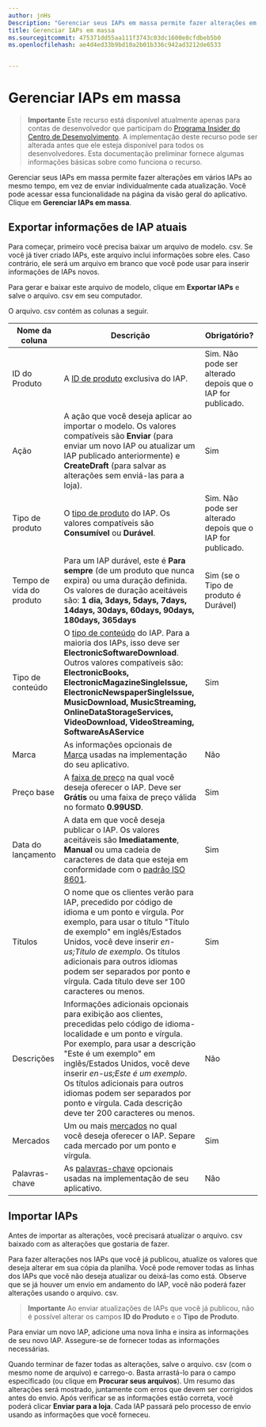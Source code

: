 ```yaml
---
author: jnHs
Description: "Gerenciar seus IAPs em massa permite fazer alterações em vários IAPs ao mesmo tempo, em vez de enviar individualmente cada atualização."
title: Gerenciar IAPs em massa
ms.sourcegitcommit: 475371dd55aa111f3743c03dc1600e8cfdbeb5b0
ms.openlocfilehash: ae4d4ed33b9bd10a2b01b336c942ad3212de6533


---
```


# Gerenciar IAPs em massa

> **Importante** Este recurso está disponível atualmente apenas para contas de desenvolvedor que participam do [Programa Insider do Centro de Desenvolvimento](dev-center-insider-program.md). A implementação deste recurso pode ser alterada antes que ele esteja disponível para todos os desenvolvedores. Esta documentação preliminar fornece algumas informações básicas sobre como funciona o recurso.

Gerenciar seus IAPs em massa permite fazer alterações em vários IAPs ao mesmo tempo, em vez de enviar individualmente cada atualização. Você pode acessar essa funcionalidade na página da visão geral do aplicativo. Clique em **Gerenciar IAPs em massa**.

## Exportar informações de IAP atuais

Para começar, primeiro você precisa baixar um arquivo de modelo. csv. Se você já tiver criado IAPs, este arquivo inclui informações sobre eles. Caso contrário, ele será um arquivo em branco que você pode usar para inserir informações de IAPs novos. 

Para gerar e baixar este arquivo de modelo, clique em **Exportar IAPs** e salve o arquivo. csv em seu computador.

O arquivo. csv contém as colunas a seguir. 

| Nome da coluna               | Descrição                            | Obrigatório?      |
|---------------------------|----------------------------------|----------------------|
| ID do Produto    |  A [ID de produto](set-your-iap-product-id.md#product-id) exclusiva do IAP.  | Sim. Não pode ser alterado depois que o IAP for publicado. |
| Ação |A ação que você deseja aplicar ao importar o modelo. Os valores compatíveis são **Enviar** (para enviar um novo IAP ou atualizar um IAP publicado anteriormente) e **CreateDraft** (para salvar as alterações sem enviá-las para a loja). |    Sim |
| Tipo de produto  | O [tipo de produto](set-your-iap-product-id.md#product-type) do IAP. Os valores compatíveis são **Consumível** ou **Durável**. | Sim. Não pode ser alterado depois que o IAP for publicado. |
| Tempo de vida do produto  | Para um IAP durável, este é **Para sempre** (de um produto que nunca expira) ou uma duração definida. Os valores de duração aceitáveis são: **1 dia, 3days, 5days, 7days, 14days, 30days, 60days, 90days, 180days, 365days**   | Sim (se o Tipo de produto é Durável) |
| Tipo de conteúdo  | O [tipo de conteúdo](enter-iap-properties.md#content-type) do IAP. Para a maioria dos IAPs, isso deve ser **ElectronicSoftwareDownload**. Outros valores compatíveis são: **ElectronicBooks, ElectronicMagazineSingleIssue, ElectronicNewspaperSingleIssue, MusicDownload, MusicStreaming, OnlineDataStorageServices, VideoDownload, VideoStreaming, SoftwareAsAService** | Sim |
| Marca   | As informações opcionais de [Marca](enter-iap-properties.md#tag) usadas na implementação do seu aplicativo. | Não |
| Preço base    | A [faixa de preço](set-iap-pricing-and-availability.md#base-price) na qual você deseja oferecer o IAP. Deve ser **Grátis** ou uma faixa de preço válida no formato **0.99USD**. |   Sim |
| Data do lançamento  | A data em que você deseja publicar o IAP. Os valores aceitáveis são **Imediatamente**, **Manual** ou uma cadeia de caracteres de data que esteja em conformidade com o [padrão ISO 8601](http://go.microsoft.com/fwlink/p/?LinkId=817237). | Sim |
| Títulos    | O nome que os clientes verão para IAP, precedido por código de idioma e um ponto e vírgula. Por exemplo, para usar o título "Título de exemplo" em inglês/Estados Unidos, você deve inserir *en-us;Título de exemplo*. Os títulos adicionais para outros idiomas podem ser separados por ponto e vírgula. Cada título deve ser 100 caracteres ou menos.     | Sim |
|Descrições   | Informações adicionais opcionais para exibição aos clientes, precedidas pelo código de idioma-localidade e um ponto e vírgula. Por exemplo, para usar a descrição "Este é um exemplo" em inglês/Estados Unidos, você deve inserir *en-us;Este é um exemplo*. Os títulos adicionais para outros idiomas podem ser separados por ponto e vírgula. Cada descrição deve ter 200 caracteres ou menos.    | Não |
| Mercados | Um ou mais [mercados](define-pricing-and-market-selection.md#windows-store-consumer-markets) no qual você deseja oferecer o IAP. Separe cada mercado por um ponto e vírgula. | Sim |
|Palavras-chave | As [palavras-chave](enter-iap-properties.md#keywords) opcionais usadas na implementação de seu aplicativo. | Não |

## Importar IAPs

Antes de importar as alterações, você precisará atualizar o arquivo. csv baixado com as alterações que gostaria de fazer.

Para fazer alterações nos IAPs que você já publicou, atualize os valores que deseja alterar em sua cópia da planilha. Você pode remover todas as linhas dos IAPs que você não deseja atualizar ou deixá-las como está. Observe que se já houver um envio em andamento do IAP, você não poderá fazer alterações usando o arquivo. csv.

> **Importante** Ao enviar atualizações de IAPs que você já publicou, não é possível alterar os campos **ID do Produto** e o **Tipo de Produto**.

Para enviar um novo IAP, adicione uma nova linha e insira as informações de seu novo IAP. Assegure-se de fornecer todas as informações necessárias. 

Quando terminar de fazer todas as alterações, salve o arquivo. csv (com o mesmo nome de arquivo) e carrego-o. Basta arrastá-lo para o campo especificado (ou clique em **Procurar seus arquivos**). Um resumo das alterações será mostrado, juntamente com erros que devem ser corrigidos antes do envio. Após verificar se as informações estão correta, você poderá clicar **Enviar para a loja**. Cada IAP passará pelo processo de envio usando as informações que você forneceu.




<!--HONumber=Jun16_HO4-->


